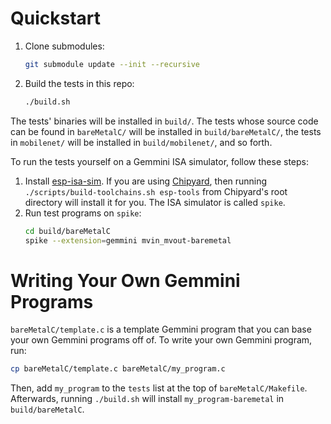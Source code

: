 # Quickstart
1. Clone submodules:
    ```bash
    git submodule update --init --recursive
    ```
1. Build the tests in this repo:
    ```bash
    ./build.sh
    ```

The tests' binaries will be installed in `build/`. The tests whose source code can be found in `bareMetalC/` will be installed in `build/bareMetalC/`, the tests in `mobilenet/` will be installed in `build/mobilenet/`, and so forth.

To run the tests yourself on a Gemmini ISA simulator, follow these steps:
1. Install [esp-isa-sim](https://github.com/ucb-bar/esp-isa-sim). If you are using [Chipyard](https://github.com/ucb-bar/chipyard), then running `./scripts/build-toolchains.sh esp-tools` from Chipyard's root directory will install it for you. The ISA simulator is called `spike`.
1. Run test programs on `spike`:
    ```bash
    cd build/bareMetalC
    spike --extension=gemmini mvin_mvout-baremetal
    ```

# Writing Your Own Gemmini Programs
`bareMetalC/template.c` is a template Gemmini program that you can base your own Gemmini programs off of. To write your own Gemmini program, run:

```bash
cp bareMetalC/template.c bareMetalC/my_program.c
```

Then, add `my_program` to the `tests` list at the top of `bareMetalC/Makefile`. Afterwards, running `./build.sh` will install `my_program-baremetal` in `build/bareMetalC`.

